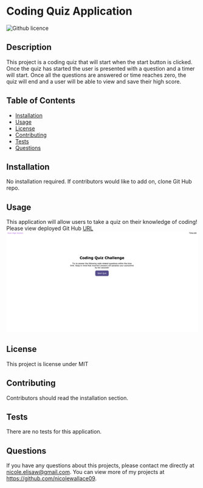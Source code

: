 # Coding Quiz Application 
![Github licence](http://img.shields.io/badge/license-MIT-blue.svg)

## Description 
This project is a coding quiz that will start when the start button is clicked. Once the quiz has started the user is presented with a question and a timer will start. Once all the questions are answered or time reaches zero, the quiz will end and a user will be able to view and save their high score.

## Table of Contents
* [Installation](#installation)
* [Usage](#usage)
* [License](#license)
* [Contributing](#contributing)
* [Tests](#tests)
* [Questions](#questions)

## Installation 
No installation required. If contributors would like to add on, clone Git Hub repo. 

## Usage 
This application will allow users to take a quiz on their knowledge of coding!<br>
Please view deployed Git Hub [URL](https://nicolewallace09.github.io/challenge4-code-quiz/)
<img src="assets/images/Screen Shot 2020-04-05 at 9.47.37 PM.png"> 


## License 
This project is license under MIT

## Contributing 
Contributors should read the installation section. 

## Tests
There are no tests for this application. 

## Questions
If you have any questions about this projects, please contact me directly at nicole.elisaw@gmail.com. You can view more of my projects at https://github.com/nicolewallace09.